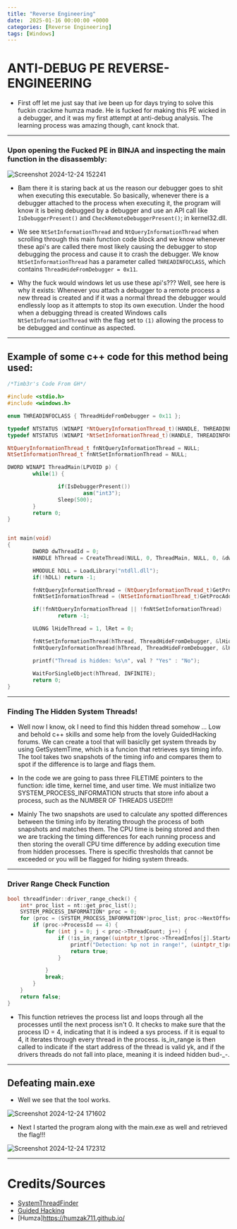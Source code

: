 ```yaml
---
title: "Reverse Engineering"
date:  2025-01-16 00:00:00 +0000
categories: [Reverse Engineering]
tags: [Windows]
---
```


# ANTI-DEBUG PE REVERSE-ENGINEERING

* First off let me just say that ive been up for days trying to solve this fuckin crackme humza made. He is fucked for making this PE wicked in a debugger, and it was my first attempt at anti-debug analysis. The learning process was amazing though, cant knock that.

---

### Upon opening the Fucked PE in BINJA and inspecting the main function in the disassembly:

![Screenshot 2024-12-24 152241](https://github.com/user-attachments/assets/246b148e-a888-4914-bfab-c45527c0cf51)


 - Bam there it is staring back at us the reason our debugger goes to shit when executing this executable. So basically, whenever there is a debugger attached to the process when executing it, the program will know it is being debugged by a debugger and use an API call like `IsDebuggerPresent()` and `CheckRemoteDebuggerPresent()`; in kernel32.dll.

 - We see `NtSetInformationThread` and `NtQueryInformationThread` when scrolling through this main function code block and we know whenever these api's are called there most likely causing the debugger to stop debugging the process and cause it to crash the debugger. We know `NtSetInformationThread` has a parameter called `THREADINFOCLASS`, which contains `ThreadHideFromDebugger = 0x11`.
 
 - Why the fuck would windows let us use these api's??? Well, see here is why it exists: Whenever you attach a debugger to a remote process a new thread is created and if it was a normal thread the debugger would endlessly loop as it attempts to stop its own execution. Under the hood when a debugging thread is created Windows calls `NtSetInformationThread` with the flag set to `(1)` allowing the process to be debugged and continue as aspected. 
---
## Example of some c++ code for this method being used:

```c++
/*Timb3r's Code From GH*/

#include <stdio.h>
#include <windows.h>

enum THREADINFOCLASS { ThreadHideFromDebugger = 0x11 };

typedef NTSTATUS (WINAPI *NtQueryInformationThread_t)(HANDLE, THREADINFOCLASS, PVOID, ULONG, PULONG);
typedef NTSTATUS (WINAPI *NtSetInformationThread_t)(HANDLE, THREADINFOCLASS, PVOID, ULONG);

NtQueryInformationThread_t fnNtQueryInformationThread = NULL;
NtSetInformationThread_t fnNtSetInformationThread = NULL;

DWORD WINAPI ThreadMain(LPVOID p) {
        while(1) {

                if(IsDebuggerPresent())
                        asm("int3");
                Sleep(500);
        }
        return 0;
}


int main(void)
{
        DWORD dwThreadId = 0;
        HANDLE hThread = CreateThread(NULL, 0, ThreadMain, NULL, 0, &dwThreadId);

        HMODULE hDLL = LoadLibrary("ntdll.dll");
        if(!hDLL) return -1;

        fnNtQueryInformationThread = (NtQueryInformationThread_t)GetProcAddress(hDLL, "NtQueryInformationThread");
        fnNtSetInformationThread = (NtSetInformationThread_t)GetProcAddress(hDLL, "NtSetInformationThread");

        if(!fnNtQueryInformationThread || !fnNtSetInformationThread)
                return -1;

        ULONG lHideThread = 1, lRet = 0;

        fnNtSetInformationThread(hThread, ThreadHideFromDebugger, &lHideThread, sizeof(lHideThread));
        fnNtQueryInformationThread(hThread, ThreadHideFromDebugger, &lHideThread, sizeof(lHideThread), &lRet);

        printf("Thread is hidden: %s\n", val ? "Yes" : "No");
 
        WaitForSingleObject(hThread, INFINITE);
        return 0;
}
```
---

### Finding The Hidden System Threads!

- Well now I know, ok I need to find this hidden thread somehow ... Low and behold c++ skills and some help from the lovely GuidedHacking forums. We can create a tool that will basiclly get system threads by using GetSystemTime, which is a funcion that retrieves sys timing info. The tool takes two snapshots of the timing info and compares them to spot if the difference is to large and flags them.

- In the code we are going to pass three FILETIME pointers to the function: idle time, kernel time, and user time. We must initialize two SYSTEM_PROCESS_INFORMATION structs that store info about a process, such as the NUMBER OF THREADS USED!!!!

- Mainly The two snapshots are used to calculate any spotted differences between the timing info by iterating through the process of both snapshots and matches them. The CPU time is being stored and then we are tracking the timing differences for each running process and then storing the overall CPU time difference by adding execution time from hidden processes. There is specific thresholds that cannot be exceeded or you will be flagged for hiding system threads.
---

### Driver Range Check Function
```c++
bool threadfinder::driver_range_check() {
	int* proc_list = nt::get_proc_list();
	SYSTEM_PROCESS_INFORMATION* proc = 0;
	for (proc = (SYSTEM_PROCESS_INFORMATION*)proc_list; proc->NextOffset != 0; proc = (SYSTEM_PROCESS_INFORMATION*)((char*)proc + proc->NextOffset)) {
		if (proc->ProcessId == 4) {
			for (int j = 0; j < proc->ThreadCount; j++) {
				if (!is_in_range((uintptr_t)proc->ThreadInfos[j].StartAddress)) {
					printf("Detection: %p not in range!", (uintptr_t)proc->ThreadInfos[j].StartAddress);
					return true;
				}

			}
			break;
		}
	}
	return false;
}
```

- This function retrieves the process list and loops through all the processes until the next process isn't 0. It checks to make sure that the process ID = 4, indicating that it is indeed a sys process. if it is equal to 4, it iterates through every thread in the process. is_in_range is then called to indicate if the start address of the thread is valid yk, and if the drivers threads do not fall into place, meaning it is indeed hidden bud-_-.
---
## Defeating main.exe 

- Well we see that the tool works.


![Screenshot 2024-12-24 171602](https://github.com/user-attachments/assets/5d6ea3a3-8f3c-4049-ba43-c062dcbdba09)

- Next I started the program along with the main.exe as well and retrieved the flag!!!

![Screenshot 2024-12-24 172312](https://github.com/user-attachments/assets/dd0c127c-814b-4a43-afc9-0c1e70cecb3c)


---
# Credits/Sources

- [SystemThreadFinder](https://github.com/weak1337/SystemThreadFinder/tree/main)
- [Guided Hacking](https://guidedhacking.com)
- [Humza]https://humzak711.github.io/